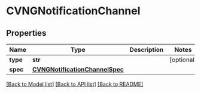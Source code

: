 # CVNGNotificationChannel

## Properties
Name | Type | Description | Notes
------------ | ------------- | ------------- | -------------
**type** | **str** |  | [optional] 
**spec** | [**CVNGNotificationChannelSpec**](CVNGNotificationChannelSpec.md) |  | 

[[Back to Model list]](../README.md#documentation-for-models) [[Back to API list]](../README.md#documentation-for-api-endpoints) [[Back to README]](../README.md)

